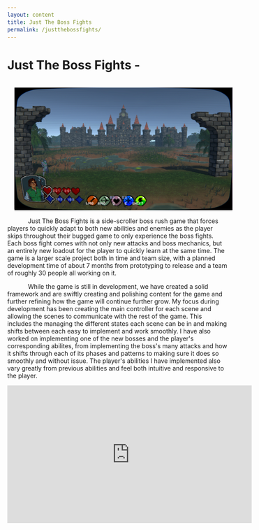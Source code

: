 ```yaml
---
layout: content
title: Just The Boss Fights
permalink: /justthebossfights/
---
```

# Just The Boss Fights - 
<img style="padding: 1rem;" src ="/assets/images/JTBF/JTBF.png" alt = "Gameplay Image of Just The Boss Fights" width = "500 rem" align = "left" />&nbsp;&nbsp;&nbsp;&nbsp;&nbsp;&nbsp;&nbsp;&nbsp;&nbsp;&nbsp;&nbsp;&nbsp;Just The Boss Fights is a side-scroller boss rush game that forces players to quickly adapt to both new abilities and enemies as the player skips throughout their bugged game to only experience the boss fights. Each boss fight comes with not only new attacks and boss mechanics, but an entirely new loadout for the player to quickly learn at the same time. The game is a larger scale project both in time and team size, with a planned development time of about 7 months from prototyping to release and a team of roughly 30 people all working on it.

&nbsp;&nbsp;&nbsp;&nbsp;&nbsp;&nbsp;&nbsp;&nbsp;&nbsp;&nbsp;&nbsp;&nbsp;While the game is still in development, we have created a solid framework and are swiftly creating and polishing content for the game and further refining how the game will continue further grow. My focus during development has been creating the main controller for each scene and allowing the scenes to communicate with the rest of the game. This includes the managing the different states each scene can be in and making shifts between each easy to implement and work smoothly. I have also worked on implementing one of the new bosses and the player's corresponding abilites, from implementing the boss's many attacks and how it shifts through each of its phases and patterns to making sure it does so smoothly and without issue. The player's abilities I have implemented also vary greatly from previous abilities and feel both intuitive and responsive to the player.
<iframe style="margin:auto; display:block;" width="560" height="315" src="https://www.youtube-nocookie.com/embed/SyDO_qASDa8?si=A-CB15s7XQrt886E&vq=hd1080s" title="YouTube video player" frameborder="0" allow="accelerometer; clipboard-write; encrypted-media; gyroscope; picture-in-picture; web-share" referrerpolicy="strict-origin-when-cross-origin" allowfullscreen></iframe>

